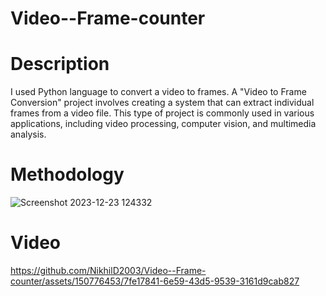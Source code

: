 # Video--Frame-counter
# Description
 I used Python language to convert a video to frames.
 A "Video to Frame Conversion" project involves creating a system that can extract individual frames from a video file. This type of project is commonly used in various applications, including video processing, computer vision, and multimedia analysis.
# Methodology
 ![Screenshot 2023-12-23 124332](https://github.com/NikhilD2003/Video--Frame-counter/assets/150776453/00a7fcd8-e165-4013-bff4-5a8ce42a4a58)
# Video
https://github.com/NikhilD2003/Video--Frame-counter/assets/150776453/7fe17841-6e59-43d5-9539-3161d9cab827
